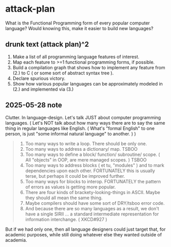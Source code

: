 # attack-plan
What is the Functional Programming form of every popular computer language? Would knowing this, make it easier to build new languages?

## drunk text (attack plan)^2

1. Make a list of all programming language features of interest.
2. Map each feature to >=1  functional programming forms, if possible.
3. Build a compilation graph that shows how to implement any feature from (2.) to C ( or some sort of abstract syntax tree ).
4. Declare spurious victory.
5. Show how various popular languages can be approximately modeled in (2.) and implemented via (3.)

## 2025-05-28 note

Clutter. In language-design. Let's talk JUST about computer programming languages. ( Let's NOT talk about how many ways there are to say the same thing in regular languages like English. ( What's "formal English" to one person, is just "some informal natural language" to another. ) )

>   1. Too many ways to write a loop. There should be only one.
>   2. Too many ways to address a dictionary/ map. TSBOO
>   3. Too many ways to define a block/ function/ subroutine/ scope. ( All "objects" in OOP, are mere managed scopes. ) TSBOO
>   4. Too many ways to address blocks ( et tu, "modules" ) and to mark dependencies upon each other. FORTUNATELY this is usually terse, but perhaps it could be improved further. 
>   5. Too many ways for blocks to interop. FORTUNATELY the pattern of errors as values is getting more popular.
>   6. There are four kinds of brackety-looking-things in ASCII. Maybe they should all mean the same thing.
>   7. Maybe compilers should have some sort of DRY/tsboo error code.
>   8. And because there are so many languages as a result, we don't have a single SIRII ... a standard intermediate representation for information interchange. ( XKCD#927 )

But if we had only one, then all language designers could just target that, for academic purposes, while still doing whatever else they wanted outside of academia.
